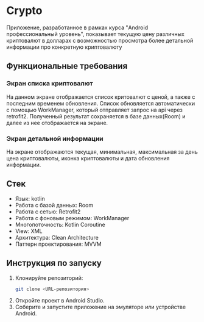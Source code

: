 # Crypto

Приложение, разработанное в рамках курса "Android профессиональный уровень", показывает текущую цену различных криптовалют в долларах с возможностью просмотра более детальной информации про конкретную криптовалюту

## **Функциональные требования**

### Экран списка криптовалют

На данном экране отображается список критовалют с ценой, а также с последним временем обновления. Список обновляется автоматически с помощью WorkManager, который отправляет запрос на api через retrofit2. Полученный результат сохраняется в базе данных(Room) и далее из нее отображается на экране.

### Экран детальной информации

На экране отображаются текущая, минимальная, максимальная за день цена криптовалюты, иконка криптовалюты и дата обновления информации.

## Стек
 - Язык: kotlin
 - Работа с базой данных: Room
 - Работа с сетью: Retrofit2
 - Работа с фоновым режимом: WorkManager
 - Многопоточность: Kotlin Coroutine
 - View: XML
 - Архитектура: Clean Architecture
 - Паттерн проектирования: MVVM

## **Инструкция по запуску**

1. Клонируйте репозиторий:
   ```bash
   git clone <URL-репозитория>
2. Откройте проект в Android Studio.
3. Соберите и запустите приложение на эмуляторе или устройстве Android.
